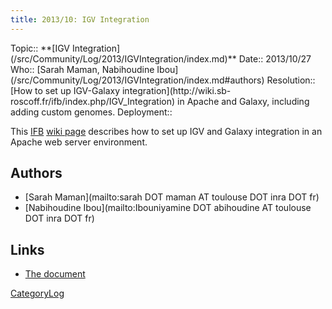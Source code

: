 ```yaml
---
title: 2013/10: IGV Integration
---
```





<div class='logbox'>
 Topic:: **[IGV Integration](/src/Community/Log/2013/IGVIntegration/index.md)**
 Date:: 2013/10/27
 Who:: [Sarah Maman, Nabihoudine Ibou](/src/Community/Log/2013/IGVIntegration/index.md#authors)
 Resolution:: [How to set up IGV-Galaxy integration](http://wiki.sb-roscoff.fr/ifb/index.php/IGV_Integration) in Apache and Galaxy, including adding custom genomes.
 Deployment:: 
</div>

This [IFB](http://www.renabi.fr/) [wiki page](http://wiki.sb-roscoff.fr/ifb/index.php/IGV_Integration) describes how to set up IGV and Galaxy integration in an Apache web server environment.

## Authors

* [Sarah Maman](mailto:sarah DOT maman AT toulouse DOT inra DOT fr)
* [Nabihoudine Ibou](mailto:Ibouniyamine DOT abihoudine AT toulouse DOT inra DOT fr)

## Links

* [The document](http://wiki.sb-roscoff.fr/ifb/index.php/IGV_Integration)

[CategoryLog](/src/CategoryLog/index.md)
